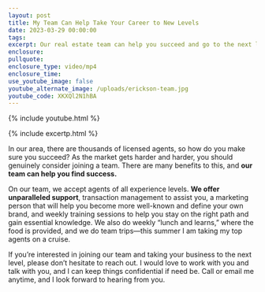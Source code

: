 ```yaml
---
layout: post
title: My Team Can Help Take Your Career to New Levels
date: 2023-03-29 00:00:00
tags:
excerpt: Our real estate team can help you succeed and go to the next level.
enclosure:
pullquote:
enclosure_type: video/mp4
enclosure_time:
use_youtube_image: false
youtube_alternate_image: /uploads/erickson-team.jpg
youtube_code: XKXQl2N1hBA
---
```

{% include youtube.html %}

{% include excertp.html %}

In our area, there are thousands of licensed agents, so how do you make sure you succeed? As the market gets harder and harder, you should genuinely consider joining a team. There are many benefits to this, and **our team can help you find success.**&nbsp;

On our team, we accept agents of all experience levels. **We offer unparalleled support**, transaction management to assist you, a marketing person that will help you become more well-known and define your own brand, and weekly training sessions to help you stay on the right path and gain essential knowledge. We also do weekly “lunch and learns,” where the food is provided, and we do team trips—this summer I am taking my top agents on a cruise.&nbsp;

If you’re interested in joining our team and taking your business to the next level, please don’t hesitate to reach out. I would love to work with you and talk with you, and I can keep things confidential if need be. Call or email me anytime, and I look forward to hearing from you.